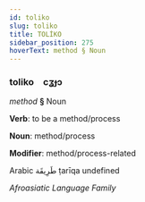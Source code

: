 ```yaml
---
id: toliko
slug: toliko
title: TOLİKO
sidebar_position: 275
hoverText: method § Noun
---
```


### toliko&emsp;<span kind="abugida">cʓɟɔ</span>

*method* **§** Noun

**Verb**: to be a method/process

**Noun**: method/process

**Modifier**: method/process-related

Arabic طَرِيقَة ṭarīqa undefined

*Afroasiatic Language Family*